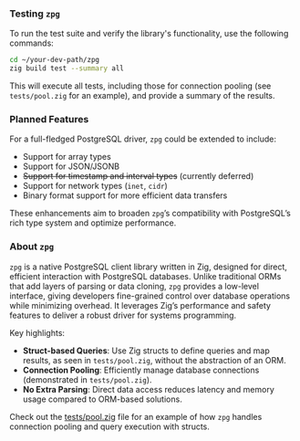### Testing `zpg`
To run the test suite and verify the library's functionality, use the following commands:

```bash
cd ~/your-dev-path/zpg
zig build test --summary all
```

This will execute all tests, including those for connection pooling (see `tests/pool.zig` for an example), and provide a summary of the results.

### Planned Features
For a full-fledged PostgreSQL driver, `zpg` could be extended to include:

- Support for array types
- Support for JSON/JSONB
- ~~Support for timestamp and interval types~~ (currently deferred)
- Support for network types (`inet`, `cidr`)
- Binary format support for more efficient data transfers

These enhancements aim to broaden `zpg`’s compatibility with PostgreSQL’s rich type system and optimize performance.

### About `zpg`
`zpg` is a native PostgreSQL client library written in Zig, designed for direct, efficient interaction with PostgreSQL databases. Unlike traditional ORMs that add layers of parsing or data cloning, `zpg` provides a low-level interface, giving developers fine-grained control over database operations while minimizing overhead. It leverages Zig’s performance and safety features to deliver a robust driver for systems programming.

Key highlights:
- **Struct-based Queries**: Use Zig structs to define queries and map results, as seen in `tests/pool.zig`, without the abstraction of an ORM.
- **Connection Pooling**: Efficiently manage database connections (demonstrated in `tests/pool.zig`).
- **No Extra Parsing**: Direct data access reduces latency and memory usage compared to ORM-based solutions.

Check out the [tests/pool.zig](https://github.com/thienpow/zpg/blob/main/tests/pool.zig) file for an example of how `zpg` handles connection pooling and query execution with structs.

